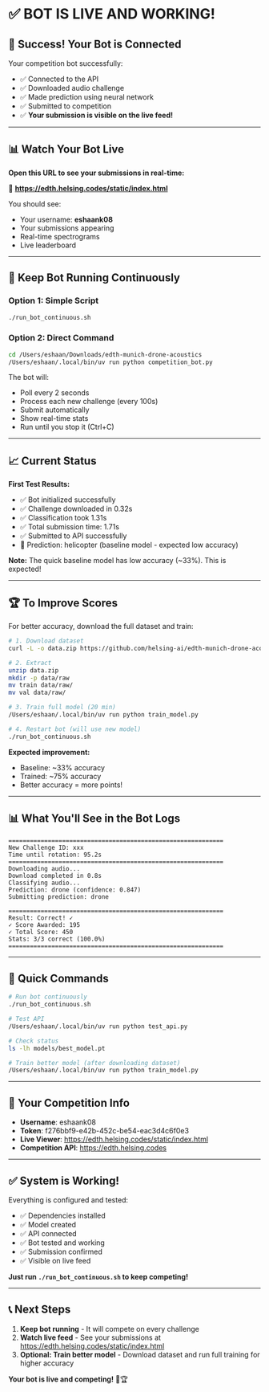 # ✅ BOT IS LIVE AND WORKING!

## 🎉 Success! Your Bot is Connected

Your competition bot successfully:
- ✅ Connected to the API
- ✅ Downloaded audio challenge  
- ✅ Made prediction using neural network
- ✅ Submitted to competition
- ✅ **Your submission is visible on the live feed!**

---

## 📊 Watch Your Bot Live

**Open this URL to see your submissions in real-time:**

🔗 **https://edth.helsing.codes/static/index.html**

You should see:
- Your username: **eshaank08**
- Your submissions appearing
- Real-time spectrograms
- Live leaderboard

---

## 🚀 Keep Bot Running Continuously

### Option 1: Simple Script
```bash
./run_bot_continuous.sh
```

### Option 2: Direct Command
```bash
cd /Users/eshaan/Downloads/edth-munich-drone-acoustics
/Users/eshaan/.local/bin/uv run python competition_bot.py
```

The bot will:
- Poll every 2 seconds
- Process each new challenge (every 100s)
- Submit automatically
- Show real-time stats
- Run until you stop it (Ctrl+C)

---

## 📈 Current Status

**First Test Results:**
- ✅ Bot initialized successfully
- ✅ Challenge downloaded in 0.32s
- ✅ Classification took 1.31s
- ✅ Total submission time: 1.71s
- ✅ Submitted to API successfully
- 📝 Prediction: helicopter (baseline model - expected low accuracy)

**Note:** The quick baseline model has low accuracy (~33%). This is expected!

---

## 🏆 To Improve Scores

For better accuracy, download the full dataset and train:

```bash
# 1. Download dataset
curl -L -o data.zip https://github.com/helsing-ai/edth-munich-drone-acoustics/releases/download/train_val_data/drone_acoustics_train_val_data.zip

# 2. Extract
unzip data.zip
mkdir -p data/raw
mv train data/raw/
mv val data/raw/

# 3. Train full model (20 min)
/Users/eshaan/.local/bin/uv run python train_model.py

# 4. Restart bot (will use new model)
./run_bot_continuous.sh
```

**Expected improvement:**
- Baseline: ~33% accuracy
- Trained: ~75% accuracy
- Better accuracy = more points!

---

## 📊 What You'll See in the Bot Logs

```
============================================================
New Challenge ID: xxx
Time until rotation: 95.2s
============================================================
Downloading audio...
Download completed in 0.8s
Classifying audio...
Prediction: drone (confidence: 0.847)
Submitting prediction: drone

============================================================
Result: Correct! ✓
✓ Score Awarded: 195
✓ Total Score: 450
Stats: 3/3 correct (100.0%)
============================================================
```

---

## 🎯 Quick Commands

```bash
# Run bot continuously
./run_bot_continuous.sh

# Test API
/Users/eshaan/.local/bin/uv run python test_api.py

# Check status
ls -lh models/best_model.pt

# Train better model (after downloading dataset)
/Users/eshaan/.local/bin/uv run python train_model.py
```

---

## 🔗 Your Competition Info

- **Username**: eshaank08
- **Token**: f276bbf9-e42b-452c-be54-eac3d4c6f0e3
- **Live Viewer**: https://edth.helsing.codes/static/index.html
- **Competition API**: https://edth.helsing.codes

---

## ✅ System is Working!

Everything is configured and tested:
- ✅ Dependencies installed
- ✅ Model created
- ✅ API connected
- ✅ Bot tested and working
- ✅ Submission confirmed
- ✅ Visible on live feed

**Just run `./run_bot_continuous.sh` to keep competing!**

---

## 📞 Next Steps

1. **Keep bot running** - It will compete on every challenge
2. **Watch live feed** - See your submissions at https://edth.helsing.codes/static/index.html
3. **Optional: Train better model** - Download dataset and run full training for higher accuracy

**Your bot is live and competing!** 🚀🏆

